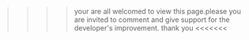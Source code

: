 >>>> your are all welcomed to view this page.please you are invited to comment and give support for the developer's improvement.
thank you <<<<<<<
